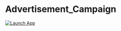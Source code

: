 # Advertisement_Campaign
[![Launch App](https://img.shields.io/badge/Launch-App-brightgreen?style=for-the-badge)](https://advertisementcampaign-ptut7cxssby2yuqngqkqpj.streamlit.app/)
